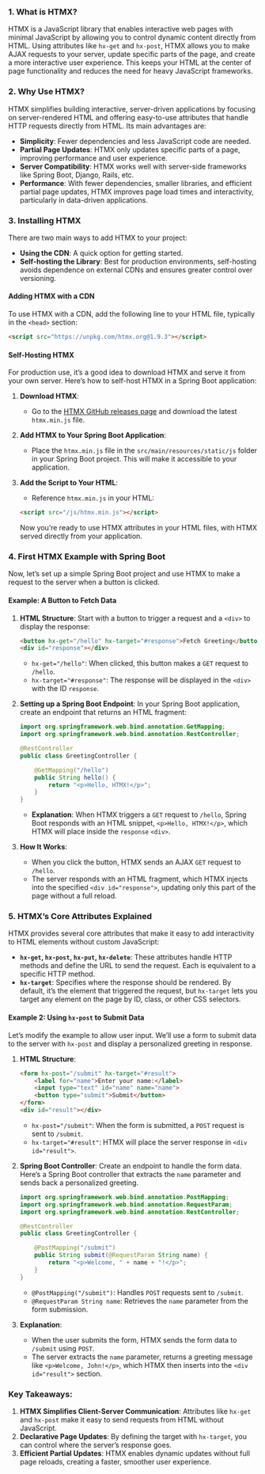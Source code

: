 ### 1. What is HTMX?
HTMX is a JavaScript library that enables interactive web pages with minimal JavaScript by allowing you to control dynamic content directly from HTML. Using attributes like `hx-get` and `hx-post`, HTMX allows you to make AJAX requests to your server, update specific parts of the page, and create a more interactive user experience. This keeps your HTML at the center of page functionality and reduces the need for heavy JavaScript frameworks.

### 2. Why Use HTMX?
HTMX simplifies building interactive, server-driven applications by focusing on server-rendered HTML and offering easy-to-use attributes that handle HTTP requests directly from HTML. Its main advantages are:
   - **Simplicity**: Fewer dependencies and less JavaScript code are needed.
   - **Partial Page Updates**: HTMX only updates specific parts of a page, improving performance and user experience.
   - **Server Compatibility**: HTMX works well with server-side frameworks like Spring Boot, Django, Rails, etc.
   - **Performance**: With fewer dependencies, smaller libraries, and efficient partial page updates, HTMX improves page load times and interactivity, particularly in data-driven applications.

### 3. Installing HTMX
There are two main ways to add HTMX to your project:
   - **Using the CDN**: A quick option for getting started.
   - **Self-hosting the Library**: Best for production environments, self-hosting avoids dependence on external CDNs and ensures greater control over versioning.

#### Adding HTMX with a CDN
To use HTMX with a CDN, add the following line to your HTML file, typically in the `<head>` section:

```html
<script src="https://unpkg.com/htmx.org@1.9.3"></script>
```

#### Self-Hosting HTMX
For production use, it’s a good idea to download HTMX and serve it from your own server. Here’s how to self-host HTMX in a Spring Boot application:

1. **Download HTMX**:
   - Go to the [HTMX GitHub releases page](https://github.com/bigskysoftware/htmx/releases) and download the latest `htmx.min.js` file.

2. **Add HTMX to Your Spring Boot Application**:
   - Place the `htmx.min.js` file in the `src/main/resources/static/js` folder in your Spring Boot project. This will make it accessible to your application.

3. **Add the Script to Your HTML**:
   - Reference `htmx.min.js` in your HTML:

   ```html
   <script src="/js/htmx.min.js"></script>
   ```

   Now you’re ready to use HTMX attributes in your HTML files, with HTMX served directly from your application.

### 4. First HTMX Example with Spring Boot
Now, let’s set up a simple Spring Boot project and use HTMX to make a request to the server when a button is clicked.

#### Example: A Button to Fetch Data

1. **HTML Structure**:
   Start with a button to trigger a request and a `<div>` to display the response:

   ```html
   <button hx-get="/hello" hx-target="#response">Fetch Greeting</button>
   <div id="response"></div>
   ```

   - `hx-get="/hello"`: When clicked, this button makes a `GET` request to `/hello`.
   - `hx-target="#response"`: The response will be displayed in the `<div>` with the ID `response`.

2. **Setting up a Spring Boot Endpoint**:
   In your Spring Boot application, create an endpoint that returns an HTML fragment:

   ```java
   import org.springframework.web.bind.annotation.GetMapping;
   import org.springframework.web.bind.annotation.RestController;

   @RestController
   public class GreetingController {
   
       @GetMapping("/hello")
       public String hello() {
           return "<p>Hello, HTMX!</p>";
       }
   }
   ```

   - **Explanation**: When HTMX triggers a `GET` request to `/hello`, Spring Boot responds with an HTML snippet, `<p>Hello, HTMX!</p>`, which HTMX will place inside the `response` `<div>`.

3. **How It Works**:
   - When you click the button, HTMX sends an AJAX `GET` request to `/hello`.
   - The server responds with an HTML fragment, which HTMX injects into the specified `<div id="response">`, updating only this part of the page without a full reload.

### 5. HTMX’s Core Attributes Explained
HTMX provides several core attributes that make it easy to add interactivity to HTML elements without custom JavaScript:

- **`hx-get`, `hx-post`, `hx-put`, `hx-delete`**: These attributes handle HTTP methods and define the URL to send the request. Each is equivalent to a specific HTTP method.
- **`hx-target`**: Specifies where the response should be rendered. By default, it’s the element that triggered the request, but `hx-target` lets you target any element on the page by ID, class, or other CSS selectors.

#### Example 2: Using `hx-post` to Submit Data

Let’s modify the example to allow user input. We’ll use a form to submit data to the server with `hx-post` and display a personalized greeting in response.

1. **HTML Structure**:

   ```html
   <form hx-post="/submit" hx-target="#result">
       <label for="name">Enter your name:</label>
       <input type="text" id="name" name="name">
       <button type="submit">Submit</button>
   </form>
   <div id="result"></div>
   ```

   - `hx-post="/submit"`: When the form is submitted, a `POST` request is sent to `/submit`.
   - `hx-target="#result"`: HTMX will place the server response in `<div id="result">`.

2. **Spring Boot Controller**:
   Create an endpoint to handle the form data. Here’s a Spring Boot controller that extracts the `name` parameter and sends back a personalized greeting.

   ```java
   import org.springframework.web.bind.annotation.PostMapping;
   import org.springframework.web.bind.annotation.RequestParam;
   import org.springframework.web.bind.annotation.RestController;

   @RestController
   public class GreetingController {
   
       @PostMapping("/submit")
       public String submit(@RequestParam String name) {
           return "<p>Welcome, " + name + "!</p>";
       }
   }
   ```

   - `@PostMapping("/submit")`: Handles `POST` requests sent to `/submit`.
   - `@RequestParam String name`: Retrieves the `name` parameter from the form submission.

3. **Explanation**:
   - When the user submits the form, HTMX sends the form data to `/submit` using `POST`.
   - The server extracts the `name` parameter, returns a greeting message like `<p>Welcome, John!</p>`, which HTMX then inserts into the `<div id="result">` section.

### Key Takeaways:
1. **HTMX Simplifies Client-Server Communication**: Attributes like `hx-get` and `hx-post` make it easy to send requests from HTML without JavaScript.
2. **Declarative Page Updates**: By defining the target with `hx-target`, you can control where the server’s response goes.
3. **Efficient Partial Updates**: HTMX enables dynamic updates without full page reloads, creating a faster, smoother user experience.
